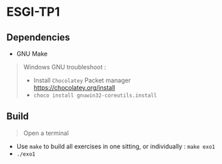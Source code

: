 # ESGI-TP1

## Dependencies
- GNU Make

> Windows GNU troubleshoot :<br/>
> - Install `Chocolatey` Packet manager <br/>
> https://chocolatey.org/install <br/>
> - `choco install gnuwin32-coreutils.install`

## Build
> Open a terminal <br/>

- Use `make` to build all exercises in one sitting, or individually : `make exo1` <br/>
- `./exo1`

